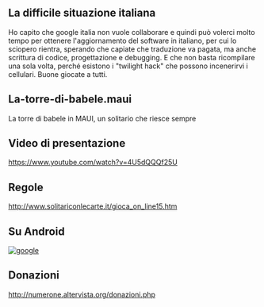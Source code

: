 ## La difficile situazione italiana
Ho capito che google italia non vuole collaborare e quindi può volerci molto tempo per ottenere l'aggiornamento del software in italiano, per cui lo sciopero rientra, sperando che capiate che traduzione va pagata, ma anche scrittura di codice, progettazione e debugging. E che non basta ricompilare una sola volta, perché esistono i "twilight hack" che possono incenerirvi i cellulari. Buone giocate a tutti.

## La-torre-di-babele.maui
La torre di babele in MAUI, un solitario che riesce sempre

## Video di presentazione

https://www.youtube.com/watch?v=4U5dQQQf25U

## Regole

http://www.solitariconlecarte.it/gioca_on_line15.htm

## Su Android
[![google](https://play.google.com/intl/en_us/badges/static/images/badges/en_badge_web_generic.png)](https://play.google.com/store/apps/details?id=org.altervista.numerone.towerofbabel)

## Donazioni

http://numerone.altervista.org/donazioni.php
